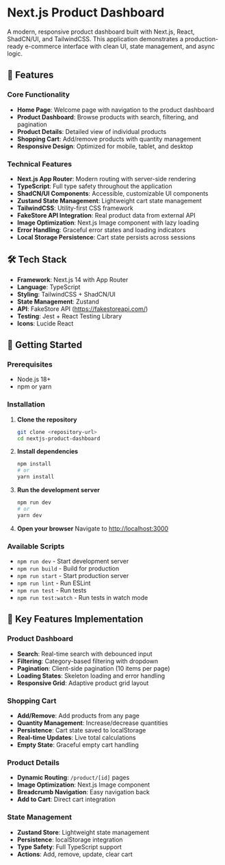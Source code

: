 # Next.js Product Dashboard

A modern, responsive product dashboard built with Next.js, React, ShadCN/UI, and TailwindCSS. This application demonstrates a production-ready e-commerce interface with clean UI, state management, and async logic.

## 🚀 Features

### Core Functionality
- **Home Page**: Welcome page with navigation to the product dashboard
- **Product Dashboard**: Browse products with search, filtering, and pagination
- **Product Details**: Detailed view of individual products
- **Shopping Cart**: Add/remove products with quantity management
- **Responsive Design**: Optimized for mobile, tablet, and desktop

### Technical Features
- **Next.js App Router**: Modern routing with server-side rendering
- **TypeScript**: Full type safety throughout the application
- **ShadCN/UI Components**: Accessible, customizable UI components
- **Zustand State Management**: Lightweight cart state management
- **TailwindCSS**: Utility-first CSS framework
- **FakeStore API Integration**: Real product data from external API
- **Image Optimization**: Next.js Image component with lazy loading
- **Error Handling**: Graceful error states and loading indicators
- **Local Storage Persistence**: Cart state persists across sessions

## 🛠️ Tech Stack

- **Framework**: Next.js 14 with App Router
- **Language**: TypeScript
- **Styling**: TailwindCSS + ShadCN/UI
- **State Management**: Zustand
- **API**: FakeStore API (https://fakestoreapi.com/)
- **Testing**: Jest + React Testing Library
- **Icons**: Lucide React

## 🚦 Getting Started

### Prerequisites
- Node.js 18+ 
- npm or yarn

### Installation

1. **Clone the repository**
   ```bash
   git clone <repository-url>
   cd nextjs-product-dashboard
   ```

2. **Install dependencies**
   ```bash
   npm install
   # or
   yarn install
   ```

3. **Run the development server**
   ```bash
   npm run dev
   # or
   yarn dev
   ```

4. **Open your browser**
   Navigate to [http://localhost:3000](http://localhost:3000)

### Available Scripts

- `npm run dev` - Start development server
- `npm run build` - Build for production
- `npm run start` - Start production server
- `npm run lint` - Run ESLint
- `npm run test` - Run tests
- `npm run test:watch` - Run tests in watch mode

## 🎯 Key Features Implementation

### Product Dashboard
- **Search**: Real-time search with debounced input
- **Filtering**: Category-based filtering with dropdown
- **Pagination**: Client-side pagination (10 items per page)
- **Loading States**: Skeleton loading and error handling
- **Responsive Grid**: Adaptive product grid layout

### Shopping Cart
- **Add/Remove**: Add products from any page
- **Quantity Management**: Increase/decrease quantities
- **Persistence**: Cart state saved to localStorage
- **Real-time Updates**: Live total calculations
- **Empty State**: Graceful empty cart handling

### Product Details
- **Dynamic Routing**: `/product/[id]` pages
- **Image Optimization**: Next.js Image component
- **Breadcrumb Navigation**: Easy navigation back
- **Add to Cart**: Direct cart integration

### State Management
- **Zustand Store**: Lightweight state management
- **Persistence**: localStorage integration
- **Type Safety**: Full TypeScript support
- **Actions**: Add, remove, update, clear cart





